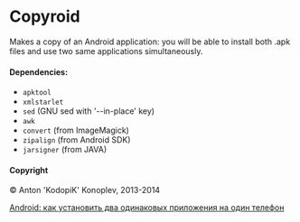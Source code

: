 Copyroid
========

Makes a copy of an Android application: you will be able to install both .apk files and use two same applications simultaneously.

#### Dependencies:
 - `apktool`
 - `xmlstarlet`
 - `sed` (GNU sed with '--in-place' key)
 - `awk`
 - `convert` (from ImageMagick)
 - `zipalign` (from Android SDK)
 - `jarsigner` (from JAVA)

#### Copyright
© Anton 'KodopiK' Konoplev, 2013-2014

[Android: как установить два одинаковых приложения на один телефон](http://kodopik.ru/2013-09-18/android-kak-ustanovit-dva-odinakovy-h-prilozheniya-na-odin-telefon/ "Android: как установить два одинаковых приложения на один телефон")
